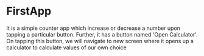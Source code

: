 # FirstApp
   It is a simple counter app which increase or decrease a number upon tapping a particular button. Further, it has a button named 'Open Calculator'. On tapping this button, we will navigate to new screen where it opens up a calculator to calculate values of our own choice
